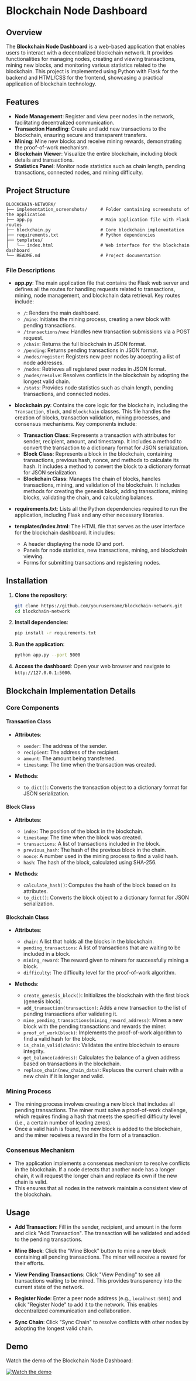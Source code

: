 # Blockchain Node Dashboard

## Overview

The **Blockchain Node Dashboard** is a web-based application that enables users to interact with a decentralized blockchain network. It provides functionalities for managing nodes, creating and viewing transactions, mining new blocks, and monitoring various statistics related to the blockchain. This project is implemented using Python with Flask for the backend and HTML/CSS for the frontend, showcasing a practical application of blockchain technology.

## Features

- **Node Management**: Register and view peer nodes in the network, facilitating decentralized communication.
- **Transaction Handling**: Create and add new transactions to the blockchain, ensuring secure and transparent transfers.
- **Mining**: Mine new blocks and receive mining rewards, demonstrating the proof-of-work mechanism.
- **Blockchain Viewer**: Visualize the entire blockchain, including block details and transactions.
- **Statistics Panel**: Monitor node statistics such as chain length, pending transactions, connected nodes, and mining difficulty.

## Project Structure

```
BLOCKCHAIN-NETWORK/
├── implementation_screenshots/     # Folder containing screenshots of the application
├── app.py                          # Main application file with Flask routes
├── blockchain.py                   # Core blockchain implementation
├── requirements.txt                # Python dependencies
├── templates/
│   └── index.html                  # Web interface for the blockchain dashboard
└── README.md                       # Project documentation
```

### File Descriptions

- **app.py**: The main application file that contains the Flask web server and defines all the routes for handling requests related to transactions, mining, node management, and blockchain data retrieval. Key routes include:
  - `/`: Renders the main dashboard.
  - `/mine`: Initiates the mining process, creating a new block with pending transactions.
  - `/transactions/new`: Handles new transaction submissions via a POST request.
  - `/chain`: Returns the full blockchain in JSON format.
  - `/pending`: Returns pending transactions in JSON format.
  - `/nodes/register`: Registers new peer nodes by accepting a list of node addresses.
  - `/nodes`: Retrieves all registered peer nodes in JSON format.
  - `/nodes/resolve`: Resolves conflicts in the blockchain by adopting the longest valid chain.
  - `/stats`: Provides node statistics such as chain length, pending transactions, and connected nodes.

- **blockchain.py**: Contains the core logic for the blockchain, including the `Transaction`, `Block`, and `Blockchain` classes. This file handles the creation of blocks, transaction validation, mining processes, and consensus mechanisms. Key components include:
  - **Transaction Class**: Represents a transaction with attributes for sender, recipient, amount, and timestamp. It includes a method to convert the transaction to a dictionary format for JSON serialization.
  - **Block Class**: Represents a block in the blockchain, containing transactions, previous hash, nonce, and methods to calculate its hash. It includes a method to convert the block to a dictionary format for JSON serialization.
  - **Blockchain Class**: Manages the chain of blocks, handles transactions, mining, and validation of the blockchain. It includes methods for creating the genesis block, adding transactions, mining blocks, validating the chain, and calculating balances.

- **requirements.txt**: Lists all the Python dependencies required to run the application, including Flask and any other necessary libraries.

- **templates/index.html**: The HTML file that serves as the user interface for the blockchain dashboard. It includes:
  - A header displaying the node ID and port.
  - Panels for node statistics, new transactions, mining, and blockchain viewing.
  - Forms for submitting transactions and registering nodes.

## Installation

1. **Clone the repository**:
   ```bash
   git clone https://github.com/yourusername/blockchain-network.git
   cd blockchain-network
   ```

2. **Install dependencies**:
   ```bash
   pip install -r requirements.txt
   ```

3. **Run the application**:
   ```bash
   python app.py --port 5000
   ```

4. **Access the dashboard**:
   Open your web browser and navigate to `http://127.0.0.1:5000`.

## Blockchain Implementation Details

### Core Components

#### Transaction Class

- **Attributes**:
  - `sender`: The address of the sender.
  - `recipient`: The address of the recipient.
  - `amount`: The amount being transferred.
  - `timestamp`: The time when the transaction was created.

- **Methods**:
  - `to_dict()`: Converts the transaction object to a dictionary format for JSON serialization.

#### Block Class

- **Attributes**:
  - `index`: The position of the block in the blockchain.
  - `timestamp`: The time when the block was created.
  - `transactions`: A list of transactions included in the block.
  - `previous_hash`: The hash of the previous block in the chain.
  - `nonce`: A number used in the mining process to find a valid hash.
  - `hash`: The hash of the block, calculated using SHA-256.

- **Methods**:
  - `calculate_hash()`: Computes the hash of the block based on its attributes.
  - `to_dict()`: Converts the block object to a dictionary format for JSON serialization.

#### Blockchain Class

- **Attributes**:
  - `chain`: A list that holds all the blocks in the blockchain.
  - `pending_transactions`: A list of transactions that are waiting to be included in a block.
  - `mining_reward`: The reward given to miners for successfully mining a block.
  - `difficulty`: The difficulty level for the proof-of-work algorithm.

- **Methods**:
  - `create_genesis_block()`: Initializes the blockchain with the first block (genesis block).
  - `add_transaction(transaction)`: Adds a new transaction to the list of pending transactions after validating it.
  - `mine_pending_transactions(mining_reward_address)`: Mines a new block with the pending transactions and rewards the miner.
  - `proof_of_work(block)`: Implements the proof-of-work algorithm to find a valid hash for the block.
  - `is_chain_valid(chain)`: Validates the entire blockchain to ensure integrity.
  - `get_balance(address)`: Calculates the balance of a given address based on transactions in the blockchain.
  - `replace_chain(new_chain_data)`: Replaces the current chain with a new chain if it is longer and valid.

### Mining Process

- The mining process involves creating a new block that includes all pending transactions. The miner must solve a proof-of-work challenge, which requires finding a hash that meets the specified difficulty level (i.e., a certain number of leading zeros).
- Once a valid hash is found, the new block is added to the blockchain, and the miner receives a reward in the form of a transaction.

### Consensus Mechanism

- The application implements a consensus mechanism to resolve conflicts in the blockchain. If a node detects that another node has a longer chain, it will request the longer chain and replace its own if the new chain is valid.
- This ensures that all nodes in the network maintain a consistent view of the blockchain.

## Usage

- **Add Transaction**: Fill in the sender, recipient, and amount in the form and click "Add Transaction". The transaction will be validated and added to the pending transactions.
  
- **Mine Block**: Click the "Mine Block" button to mine a new block containing all pending transactions. The miner will receive a reward for their efforts.

- **View Pending Transactions**: Click "View Pending" to see all transactions waiting to be mined. This provides transparency into the current state of the network.

- **Register Node**: Enter a peer node address (e.g., `localhost:5001`) and click "Register Node" to add it to the network. This enables decentralized communication and collaboration.

- **Sync Chain**: Click "Sync Chain" to resolve conflicts with other nodes by adopting the longest valid chain.

## Demo

Watch the demo of the Blockchain Node Dashboard:

[![Watch the demo](https://img.youtube.com/vi/H2M96z8Mo2o/0.jpg)](https://youtu.be/H2M96z8Mo2o?si=0yRezApP99jmSD6Y)

